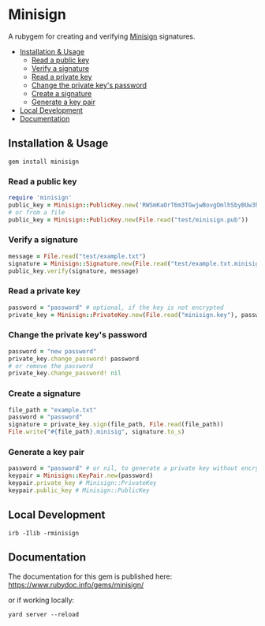 # Minisign

A rubygem for creating and verifying [Minisign](http://jedisct1.github.io/minisign/) signatures.

- [Installation \& Usage](#installation--usage)
  - [Read a public key](#read-a-public-key)
  - [Verify a signature](#verify-a-signature)
  - [Read a private key](#read-a-private-key)
  - [Change the private key's password](#change-the-private-keys-password)
  - [Create a signature](#create-a-signature)
  - [Generate a key pair](#generate-a-key-pair)
- [Local Development](#local-development)
- [Documentation](#documentation)

## Installation & Usage

```
gem install minisign
```

### Read a public key

```rb
require 'minisign'
public_key = Minisign::PublicKey.new('RWSmKaOrT6m3TGwjwBovgOmlhSbyBUw3hyhnSOYruHXbJa36xHr8rq2M')
# or from a file
public_key = Minisign::PublicKey.new(File.read("test/minisign.pub"))
```

### Verify a signature

```rb
message = File.read("test/example.txt")
signature = Minisign::Signature.new(File.read("test/example.txt.minisig"))
public_key.verify(signature, message)
```

### Read a private key

```rb
password = "password" # optional, if the key is not encrypted
private_key = Minisign::PrivateKey.new(File.read("minisign.key"), password)
```

### Change the private key's password

```rb
password = "new password"
private_key.change_password! password
# or remove the password
private_key.change_password! nil
```

### Create a signature

```rb
file_path = "example.txt"
password = "password"
signature = private_key.sign(file_path, File.read(file_path))
File.write("#{file_path}.minisig", signature.to_s)
```

### Generate a key pair

```rb
password = "password" # or nil, to generate a private key without encryption
keypair = Minisign::KeyPair.new(password)
keypair.private_key # Minisign::PrivateKey
keypair.public_key # Minisign::PublicKey
```

## Local Development

```
irb -Ilib -rminisign
```

## Documentation

The documentation for this gem is published here: 
https://www.rubydoc.info/gems/minisign/

or if working locally:

```
yard server --reload
```
